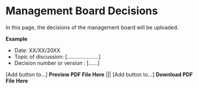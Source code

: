 # Management Board Decisions 


In this page, the decisions of the management board will be uploaded.


**Example**

- Date: XX/XX/20XX
- Topic of discussion: [.....................]
- Decision number or version : [......]

  
[Add button to...] **Preview PDF File Here** ||| [Add button to...] **Download PDF File Here**

